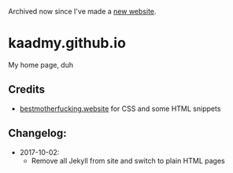 Archived now since I've made a [new website](https://github.com/kaadmy/kaadmy.github.io).

# kaadmy.github.io

My home page, duh

## Credits

- [bestmotherfucking.website](https://bestmotherfucking.website) for CSS and some HTML snippets

## Changelog:

- 2017-10-02:
  - Remove all Jekyll from site and switch to plain HTML pages
